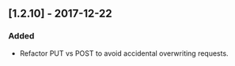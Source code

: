 
## [1.2.10] - 2017-12-22
### Added
- Refactor PUT vs POST to avoid accidental overwriting requests.